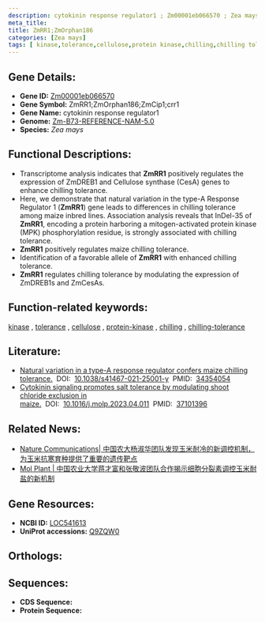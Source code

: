 ```yaml
---
description: cytokinin response regulator1 ; Zm00001eb066570 ; Zea mays
meta_title:
title: ZmRR1;ZmOrphan186
categories: [Zea mays]
tags: [ kinase,tolerance,cellulose,protein kinase,chilling,chilling tolerance ]
---
```


## Gene Details:
- **Gene ID:**	[Zm00001eb066570](https://www.maizegdb.org/gene_center/gene/Zm00001eb066570)
- **Gene Symbol:** ZmRR1;ZmOrphan186;ZmCip1;crr1
- **Gene Name:** cytokinin response regulator1
- **Genome:** [Zm-B73-REFERENCE-NAM-5.0](https://www.maizegdb.org/genome/assembly/Zm-B73-REFERENCE-NAM-5.0)
- **Species:** *Zea mays*

## Functional Descriptions:
   - Transcriptome analysis indicates that **ZmRR1** positively regulates the expression of ZmDREB1 and Cellulose synthase (CesA) genes to enhance chilling tolerance.
   - Here, we demonstrate that natural variation in the type-A Response Regulator 1 (**ZmRR1**) gene leads to differences in chilling tolerance among maize inbred lines. Association analysis reveals that InDel-35 of **ZmRR1**, encoding a protein harboring a mitogen-activated protein kinase (MPK) phosphorylation residue, is strongly associated with chilling tolerance.
   - **ZmRR1** positively regulates maize chilling tolerance.
   - Identification of a favorable allele of **ZmRR1** with enhanced chilling tolerance.
   - **ZmRR1** regulates chilling tolerance by modulating the expression of ZmDREB1s and ZmCesAs.

## Function-related keywords:
[kinase](/tags/kinase/)&nbsp;,&nbsp;[tolerance](/tags/tolerance/)&nbsp;,&nbsp;[cellulose](/tags/cellulose/)&nbsp;,&nbsp;[protein-kinase](/tags/protein-kinase/)&nbsp;,&nbsp;[chilling](/tags/chilling/)&nbsp;,&nbsp;[chilling-tolerance](/tags/chilling-tolerance/)

## Literature:
   - [Natural variation in a type-A response regulator confers maize chilling tolerance.]( https://www.nature.com/articles/s41467-021-25001-y#Sec28)&nbsp;&nbsp;DOI:&nbsp;&nbsp;[10.1038/s41467-021-25001-y](https://www.nature.com/articles/s41467-021-25001-y#Sec28)&nbsp;&nbsp;PMID:&nbsp;&nbsp;[34354054](https://pubmed.ncbi.nlm.nih.gov/34354054/)
   - [Cytokinin signaling promotes salt tolerance by modulating shoot chloride exclusion in maize.]( https://www.sciencedirect.com/science/article/pii/S1674205223001090?via%3Dihub)&nbsp;&nbsp;DOI:&nbsp;&nbsp;[10.1016/j.molp.2023.04.011](https://www.sciencedirect.com/science/article/pii/S1674205223001090?via%3Dihub)&nbsp;&nbsp;PMID:&nbsp;&nbsp;[37101396](https://pubmed.ncbi.nlm.nih.gov/37101396/)

## Related News:
   - [Nature Communications| 中国农大杨淑华团队发现玉米耐冷的新调控机制，为玉米抗寒育种提供了重要的遗传靶点](https://mp.weixin.qq.com/s?__biz=Mzg3MDEwNDEyMg==&mid=2247515414&idx=3&sn=500058c53ad7e282be04afbbcd52a8c6&chksm=ce901043f9e79955c1bb002029c6b1c51a156b14f6d1f3f61979f171947f90085e0921bcc825&scene=27#wechat_redirect)
   - [Mol Plant | 中国农业大学蒋才富和张敬波团队合作揭示细胞分裂素调控玉米耐盐的新机制](https://mp.weixin.qq.com/s?__biz=MzIyOTY2NDYyNQ==&mid=2247571379&idx=5&sn=b5969d9ebe776d9827e31119b25abc0c&chksm=7fd540feae44e9553ecb231b78acbb0f93fefa5edfcb0b602c79797818a4ba53b57feeadfa75&scene=27#wechat_redirect)

## Gene Resources:
- **NCBI ID:** [LOC541613](https://www.ncbi.nlm.nih.gov/gene/?term=LOC541613)
- **UniProt accessions:** [Q9ZQW0](https://www.uniprot.org/uniprotkb/Q9ZQW0/entry)

## Orthologs:

## Sequences:
- **CDS Sequence:**
- **Protein Sequence:**
